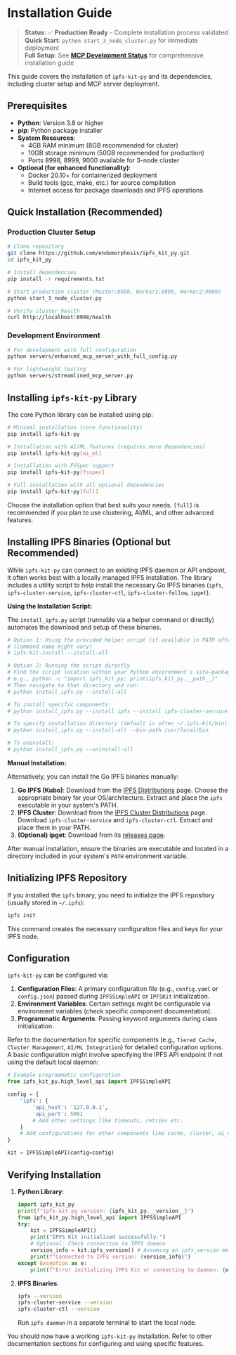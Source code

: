 # Installation Guide

> **Status**: ✅ **Production Ready** - Complete installation process validated  
> **Quick Start**: `python start_3_node_cluster.py` for immediate deployment  
> **Full Setup**: See **[MCP Development Status](../MCP_DEVELOPMENT_STATUS.md)** for comprehensive installation guide

This guide covers the installation of `ipfs-kit-py` and its dependencies, including cluster setup and MCP server deployment.

## Prerequisites

*   **Python**: Version 3.8 or higher
*   **pip**: Python package installer
*   **System Resources**: 
    *   4GB RAM minimum (8GB recommended for cluster)
    *   10GB storage minimum (50GB recommended for production)
    *   Ports 8998, 8999, 9000 available for 3-node cluster
*   **Optional (for enhanced functionality)**:
    *   Docker 20.10+ for containerized deployment
    *   Build tools (gcc, make, etc.) for source compilation
    *   Internet access for package downloads and IPFS operations

## Quick Installation (Recommended)

### Production Cluster Setup
```bash
# Clone repository
git clone https://github.com/endomorphosis/ipfs_kit_py.git
cd ipfs_kit_py

# Install dependencies
pip install -r requirements.txt

# Start production cluster (Master:8998, Worker1:8999, Worker2:9000)
python start_3_node_cluster.py

# Verify cluster health
curl http://localhost:8998/health
```

### Development Environment
```bash
# For development with full configuration
python servers/enhanced_mcp_server_with_full_config.py

# For lightweight testing
python servers/streamlined_mcp_server.py
```

## Installing `ipfs-kit-py` Library

The core Python library can be installed using pip:

```bash
# Minimal installation (core functionality)
pip install ipfs-kit-py

# Installation with AI/ML features (requires more dependencies)
pip install ipfs-kit-py[ai_ml]

# Installation with FSSpec support
pip install ipfs-kit-py[fsspec]

# Full installation with all optional dependencies
pip install ipfs-kit-py[full]
```

Choose the installation option that best suits your needs. `[full]` is recommended if you plan to use clustering, AI/ML, and other advanced features.

## Installing IPFS Binaries (Optional but Recommended)

While `ipfs-kit-py` can connect to an existing IPFS daemon or API endpoint, it often works best with a locally managed IPFS installation. The library includes a utility script to help install the necessary Go IPFS binaries (`ipfs`, `ipfs-cluster-service`, `ipfs-cluster-ctl`, `ipfs-cluster-follow`, `ipget`).

**Using the Installation Script:**

The `install_ipfs.py` script (runnable via a helper command or directly) automates the download and setup of these binaries.

```bash
# Option 1: Using the provided helper script (if available in PATH after install)
# (Command name might vary)
# ipfs-kit-install --install-all

# Option 2: Running the script directly
# Find the script location within your Python environment's site-packages
# e.g., python -c "import ipfs_kit_py; print(ipfs_kit_py.__path__)"
# Then navigate to that directory and run:
# python install_ipfs.py --install-all

# To install specific components:
# python install_ipfs.py --install ipfs --install ipfs-cluster-service

# To specify installation directory (default is often ~/.ipfs-kit/bin):
# python install_ipfs.py --install-all --bin-path /usr/local/bin

# To uninstall:
# python install_ipfs.py --uninstall-all
```

**Manual Installation:**

Alternatively, you can install the Go IPFS binaries manually:

1.  **Go IPFS (Kubo)**: Download from the [IPFS Distributions](https://dist.ipfs.tech/#kubo) page. Choose the appropriate binary for your OS/architecture. Extract and place the `ipfs` executable in your system's PATH.
2.  **IPFS Cluster**: Download from the [IPFS Cluster Distributions](https://dist.ipfs.tech/#ipfs-cluster-service) page. Download `ipfs-cluster-service` and `ipfs-cluster-ctl`. Extract and place them in your PATH.
3.  **(Optional) ipget**: Download from its [releases page](https://github.com/ipfs/ipget/releases).

After manual installation, ensure the binaries are executable and located in a directory included in your system's `PATH` environment variable.

## Initializing IPFS Repository

If you installed the `ipfs` binary, you need to initialize the IPFS repository (usually stored in `~/.ipfs`):

```bash
ipfs init
```

This command creates the necessary configuration files and keys for your IPFS node.

## Configuration

`ipfs-kit-py` can be configured via:

1.  **Configuration Files**: A primary configuration file (e.g., `config.yaml` or `config.json`) passed during `IPFSSimpleAPI` or `IPFSKit` initialization.
2.  **Environment Variables**: Certain settings might be configurable via environment variables (check specific component documentation).
3.  **Programmatic Arguments**: Passing keyword arguments during class initialization.

Refer to the documentation for specific components (e.g., `Tiered Cache`, `Cluster Management`, `AI/ML Integration`) for detailed configuration options. A basic configuration might involve specifying the IPFS API endpoint if not using the default local daemon:

```python
# Example programmatic configuration
from ipfs_kit_py.high_level_api import IPFSSimpleAPI

config = {
    'ipfs': {
        'api_host': '127.0.0.1',
        'api_port': 5001
        # Add other settings like timeouts, retries etc.
    }
    # Add configurations for other components like cache, cluster, ai_ml...
}

kit = IPFSSimpleAPI(config=config)
```

## Verifying Installation

1.  **Python Library**:
    ```python
    import ipfs_kit_py
    print(f"ipfs-kit-py version: {ipfs_kit_py.__version__}")
    from ipfs_kit_py.high_level_api import IPFSSimpleAPI
    try:
        kit = IPFSSimpleAPI()
        print("IPFS Kit initialized successfully.")
        # Optional: Check connection to IPFS daemon
        version_info = kit.ipfs_version() # Assuming an ipfs_version method exists
        print(f"Connected to IPFS version: {version_info}")
    except Exception as e:
        print(f"Error initializing IPFS Kit or connecting to daemon: {e}")
    ```
2.  **IPFS Binaries**:
    ```bash
    ipfs --version
    ipfs-cluster-service --version
    ipfs-cluster-ctl --version
    ```
    Run `ipfs daemon` in a separate terminal to start the local node.

You should now have a working `ipfs-kit-py` installation. Refer to other documentation sections for configuring and using specific features.
